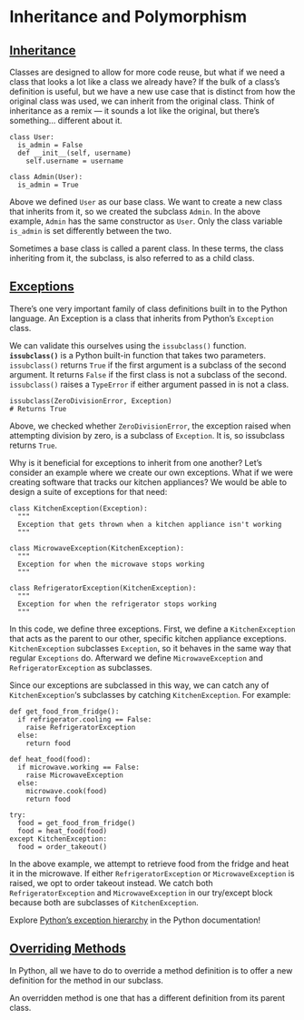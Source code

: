 # Inheritance and Polymorphism

## [Inheritance](https://www.codecademy.com/paths/build-python-web-apps-flask/tracks/flask-python-data-structures-loops/modules/learn-python3-classes/lessons/inheritance-and-polymorphism/exercises/inheritance)

Classes are designed to allow for more code reuse, but what if we need a class that looks a lot like a class we already have? 
If the bulk of a class’s definition is useful, but we have a new use case that is distinct from how the original class was used, we can inherit from the original class. 
Think of inheritance as a remix — it sounds a lot like the original, but there’s something… different about it.
```
class User:
  is_admin = False
  def __init__(self, username)
    self.username = username
 
class Admin(User):
  is_admin = True
```
Above we defined `User` as our base class. 
We want to create a new class that inherits from it, so we created the subclass `Admin`. 
In the above example, `Admin` has the same constructor as `User`. 
Only the class variable `is_admin` is set differently between the two.

Sometimes a base class is called a parent class. 
In these terms, the class inheriting from it, the subclass, is also referred to as a child class.

## [Exceptions](https://www.codecademy.com/paths/build-python-web-apps-flask/tracks/flask-python-data-structures-loops/modules/learn-python3-classes/lessons/inheritance-and-polymorphism/exercises/exceptions)

There’s one very important family of class definitions built in to the Python language. 
An Exception is a class that inherits from Python’s `Exception` class.

We can validate this ourselves using the `issubclass()` function. 
**`issubclass()`** is a Python built-in function that takes two parameters. 
`issubclass()` returns `True` if the first argument is a subclass of the second argument. 
It returns `False` if the first class is not a subclass of the second. 
`issubclass()` raises a `TypeError` if either argument passed in is not a class.
```
issubclass(ZeroDivisionError, Exception)
# Returns True
```
Above, we checked whether `ZeroDivisionError`, the exception raised when attempting division by zero, is a subclass of `Exception`. 
It is, so issubclass returns `True`.

Why is it beneficial for exceptions to inherit from one another? 
Let’s consider an example where we create our own exceptions. 
What if we were creating software that tracks our kitchen appliances? 
We would be able to design a suite of exceptions for that need:
```
class KitchenException(Exception):
  """
  Exception that gets thrown when a kitchen appliance isn't working
  """
 
class MicrowaveException(KitchenException):
  """
  Exception for when the microwave stops working
  """
 
class RefrigeratorException(KitchenException):
  """
  Exception for when the refrigerator stops working
  """
```
In this code, we define three exceptions. 
First, we define a `KitchenException` that acts as the parent to our other, specific kitchen appliance exceptions. 
`KitchenException` subclasses `Exception`, so it behaves in the same way that regular `Exceptions` do. 
Afterward we define `MicrowaveException` and `RefrigeratorException` as subclasses.

Since our exceptions are subclassed in this way, we can catch any of `KitchenException`‘s subclasses by catching `KitchenException`. For example:
```
def get_food_from_fridge():
  if refrigerator.cooling == False:
    raise RefrigeratorException
  else:
    return food
 
def heat_food(food):
  if microwave.working == False:
    raise MicrowaveException
  else:
    microwave.cook(food)
    return food
 
try:
  food = get_food_from_fridge()
  food = heat_food(food)
except KitchenException:
  food = order_takeout()
```
In the above example, we attempt to retrieve food from the fridge and heat it in the microwave. 
If either `RefrigeratorException` or `MicrowaveException` is raised, we opt to order takeout instead. 
We catch both `RefrigeratorException` and `MicrowaveException` in our try/except block because both are subclasses of `KitchenException`.

Explore [Python’s exception hierarchy](https://docs.python.org/3/library/exceptions.html#exception-hierarchy) 
in the Python documentation!

## [Overriding Methods](https://www.codecademy.com/paths/build-python-web-apps-flask/tracks/flask-python-data-structures-loops/modules/learn-python3-classes/lessons/inheritance-and-polymorphism/exercises/overriding-methods)

In Python, all we have to do to override a method definition is to offer a new definition for the method in our subclass.

An overridden method is one that has a different definition from its parent class.
